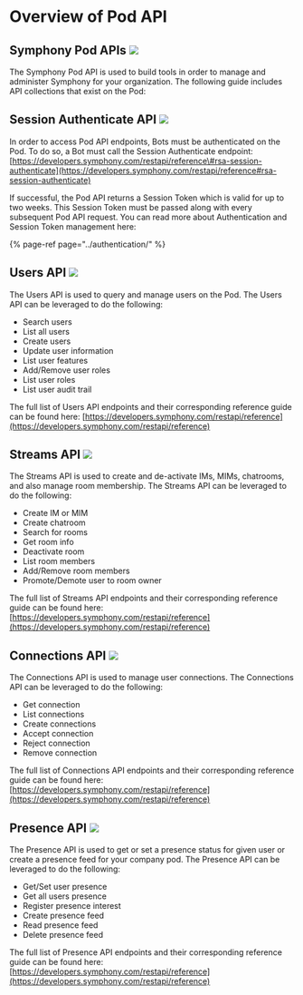 # Overview of Pod API

## Symphony Pod APIs ![](../../.gitbook/assets/pod_bg.png) 

The Symphony Pod API is used to build tools in order to manage and administer Symphony for your organization.  The following guide includes API collections that exist on the Pod:

## Session Authenticate API ![](../../.gitbook/assets/api_bg.png) 

In order to access Pod API endpoints, Bots must be authenticated on the Pod.  To do so, a Bot must call the Session Authenticate endpoint: [https://developers.symphony.com/restapi/reference\#rsa-session-authenticate](https://developers.symphony.com/restapi/reference#rsa-session-authenticate)

If successful, the Pod API returns a Session Token which is valid for up to two weeks.  This Session Token must be passed along with every subsequent Pod API request.  You can read more about Authentication and Session Token management here:

{% page-ref page="../authentication/" %}

## Users API ![](../../.gitbook/assets/api_bg.png) 

The Users API is used to query and manage users on the Pod. The Users API can be leveraged to do the following:

* Search users
* List all users
* Create users
* Update user information
* List user features
* Add/Remove user roles
* List user roles
* List user audit trail

The full list of Users API endpoints and their corresponding reference guide can be found here: [https://developers.symphony.com/restapi/reference](https://developers.symphony.com/restapi/reference)

## Streams API ![](../../.gitbook/assets/api_bg.png) 

The Streams API is used to create and de-activate IMs, MIMs, chatrooms, and also manage room membership.  The Streams API can be leveraged to do the following:

* Create IM or MIM
* Create chatroom
* Search for rooms
* Get room info
* Deactivate room
* List room members
* Add/Remove room members
* Promote/Demote user to room owner

The full list of Streams API endpoints and their corresponding reference guide can be found here: [https://developers.symphony.com/restapi/reference](https://developers.symphony.com/restapi/reference)

## Connections API ![](../../.gitbook/assets/api_bg.png) 

The Connections API is used to manage user connections.  The Connections API can be leveraged to do the following:

* Get connection
* List connections
* Create connections
* Accept connection
* Reject connection
* Remove connection

The full list of Connections API endpoints and their corresponding reference guide can be found here: [https://developers.symphony.com/restapi/reference](https://developers.symphony.com/restapi/reference)

## Presence API ![](../../.gitbook/assets/api_bg.png) 

The Presence API is used to get or set a presence status for given user or create a presence feed for your company pod.  The Presence API can be leveraged to do the following:

* Get/Set user presence
* Get all users presence
* Register presence interest
* Create presence feed
* Read presence feed
* Delete presence feed

The full list of Presence API endpoints and their corresponding reference guide can be found here: [https://developers.symphony.com/restapi/reference](https://developers.symphony.com/restapi/reference)

## 

